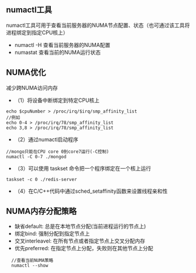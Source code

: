 ## numactl工具
numactl工具可用于查看当前服务器的NUMA节点配置、状态（也可通过该工具将进程绑定到指定CPU核上）  
- numactl -H 查看当前服务器的NUMA配置
- numastat 查看当前的NUMA运行状态

## NUMA优化
减少跨NUMA访问内存  
- （1）将设备中断绑定到特定CPU核上
```
echo $cpuNumber > /proc/irq/$irq/smp_affinity_list
//例如
echo 0-4 > /proc/irq/78/smp_affinity_list
echo 3,8 > /proc/irq/78/smp_affinity_list
```
- （2）通过numactl启动程序
```
//mongo只能在CPU core 0到core7运行(-C控制)
numactl -C 0-7 ./mongod
```
- （3）可以使用 taskset 命令把一个程序绑定在一个核上运行
```
taskset -c 0 ./redis-server
```
- （4）在C/C++代码中通过sched_setaffinity函数来设置线程亲和性

## NUMA内存分配策略
- 缺省default: 总是在本地节点分配(当前进程运行的节点上)
- 绑定bind: 强制分配到指定节点上
- 交叉interleavel: 在所有节点或者指定节点上交叉分配内存
- 优先preferred: 在指定节点上分配，失败则在其他节点上分配
```
  //查看当前NUMA策略
  numactl --show
```
